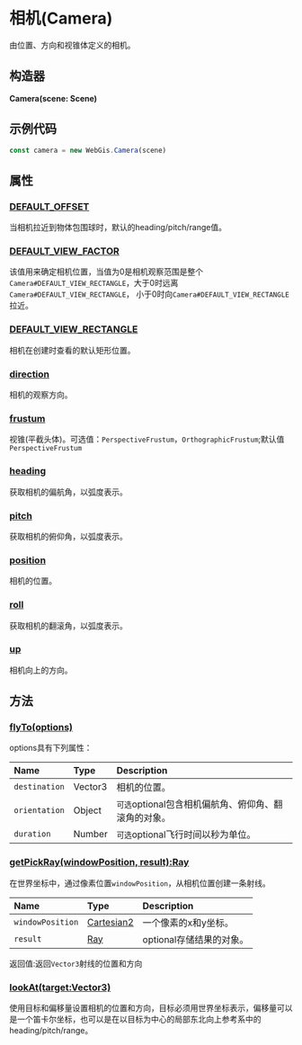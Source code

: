# 相机(Camera)

由位置、方向和视锥体定义的相机。

## 构造器

**Camera(scene: Scene)**

## 示例代码

```js
const camera = new WebGis.Camera(scene)
```

## 属性

### [DEFAULT_OFFSET]()

当相机拉近到物体包围球时，默认的heading/pitch/range值。

### [DEFAULT_VIEW_FACTOR]()

该值用来确定相机位置，当值为0是相机观察范围是整个`Camera#DEFAULT_VIEW_RECTANGLE`，大于0时远离`Camera#DEFAULT_VIEW_RECTANGLE`， 小于0时向`Camera#DEFAULT_VIEW_RECTANGLE`拉近。

### [DEFAULT_VIEW_RECTANGLE]()

相机在创建时查看的默认矩形位置。

### [direction ]()

相机的观察方向。

### [frustum ]()

视锥(平截头体)。可选值：`PerspectiveFrustum`，`OrthographicFrustum`;默认值`PerspectiveFrustum`

### [heading]()

获取相机的偏航角，以弧度表示。

### [pitch]()

获取相机的俯仰角，以弧度表示。

### [position]()

相机的位置。

### [roll]()

获取相机的翻滚角，以弧度表示。

### [up ]()

相机向上的方向。

## 方法

### [flyTo(options)]()

options具有下列属性：

| Name          | Type    | Description                                          |
| :------------ | :------ | :--------------------------------------------------- |
| `destination` | Vector3 | 相机的位置。                                         |
| `orientation` | Object  | `可选`optional包含相机偏航角、俯仰角、翻滚角的对象。 |
| `duration`    | Number  | `可选`optional飞行时间以秒为单位。                   |

### [getPickRay(windowPosition, result):Ray]()

在世界坐标中，通过像素位置`windowPosition`，从相机位置创建一条射线。

| Name             | Type                                                         | Description              |
| :--------------- | :----------------------------------------------------------- | :----------------------- |
| `windowPosition` | [Cartesian2](https://www.vvpstk.com/public/Cesium/Documentation/Cartesian2.html) | 一个像素的x和y坐标。     |
| `result`         | [Ray](https://www.vvpstk.com/public/Cesium/Documentation/Ray.html) | optional存储结果的对象。 |

返回值:返回`Vector3`射线的位置和方向

### [lookAt(target:Vector3)]()

使用目标和偏移量设置相机的位置和方向，目标必须用世界坐标表示，偏移量可以是一个笛卡尔坐标，也可以是在以目标为中心的局部东北向上参考系中的heading/pitch/range。

